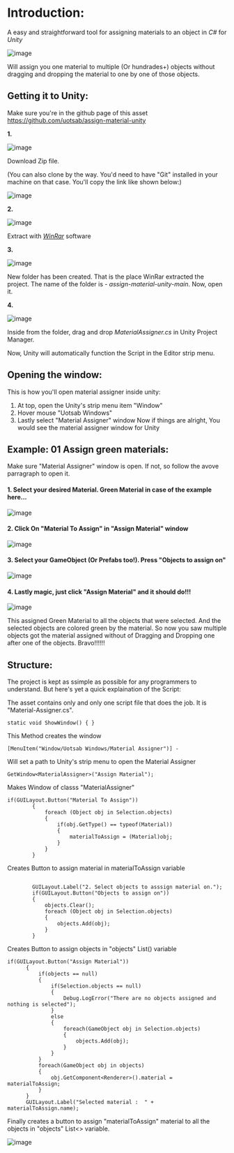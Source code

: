 # Introduction:
A easy and straightforward tool for assigning materials to an object in *C#* for *Unity*

![image](https://user-images.githubusercontent.com/59441459/170861023-a555cc16-ee3f-431e-aad8-93ac35317b48.png)

Will assign you one material to multiple (Or hundrades+) objects without dragging and dropping the material to one by one of those objects.

## **Getting it to Unity:**
Make sure you're in the github page of this asset https://github.com/uotsab/assign-material-unity

**1.**

![image](https://user-images.githubusercontent.com/59441459/170861810-cfa9d272-c43e-4501-9383-854606faac19.png)

Download Zip file. 

(You can also clone by the way. You'd need to have "Git" installed in your machine on that case. You'll copy the link like shown below:)

![image](https://user-images.githubusercontent.com/59441459/170861864-80cfe13a-350a-431a-8643-a4c0a01bb1df.png)

**2.**

![image](https://user-images.githubusercontent.com/59441459/170862037-7337c237-2d71-4521-b346-cd95b4fd40f1.png)

Extract with *[WinRar](https://www.win-rar.com/start.html?&L=0)* software

**3.**

![image](https://user-images.githubusercontent.com/59441459/170862496-fe593fd0-c7e4-4da5-84f9-5e7ee56bf12e.png)

New folder has been created. That is the place WinRar extracted the project. The name of the folder is - *assign-material-unity-main*. Now, open it.

**4.**

![image](https://user-images.githubusercontent.com/59441459/170862283-98e2678b-77c3-4459-8e2a-90f0095c40ac.png)

Inside from the folder, drag and drop *MaterialAssigner.cs* in Unity Project Manager.

Now, Unity will automatically function the Script in the Editor strip menu.



## **Opening the window:**
This is how you'll open material assigner inside unity:
1. At top, open the Unity's strip menu item "Window"
2. Hover mouse "Uotsab Windows"
3. Lastly select "Material Assigner" window
Now if things are alright, You would see the material assigner window for Unity


## **Example: 01 Assign green materials:**

Make sure "Material Assigner" window is open. If not, so follow the avove parragraph to open it.

#### 1. Select your desired Material. Green Material in case of the example here...

![image](https://user-images.githubusercontent.com/59441459/170860429-629ed18b-1008-438c-883a-80abafd404e5.png)

#### 2. Click On "Material To Assign" in "Assign Material" window 

![image](https://user-images.githubusercontent.com/59441459/170860477-3f1bee4e-b3e7-469f-9af5-ef48e3d6b5ed.png)

#### 3. Select your GameObject (Or Prefabs too!). Press "Objects to assign on"

![image](https://user-images.githubusercontent.com/59441459/170860610-e4a003aa-546d-4db5-80a3-3e03bb4124b4.png)

#### 4. Lastly magic, just click "Assign Material" and it should do!!!
![image](https://user-images.githubusercontent.com/59441459/170860856-4dc161c0-7fdd-43ad-b602-0db70b47d6f2.png)

This assigned Green Material to all the objects that were selected. And the selected objects are colored green by the material.
So now you saw multiple objects got the material assigned without of Dragging and Dropping one after one of the objects. Bravo!!!!!!


## **Structure:**

The project is kept as ssimple as possible for any programmers to understand. But here's yet a quick explaination of the Script:

The asset contains only and only one script file that does the job. It is "Material-Assigner.cs".

```
static void ShowWindow() { }
```
This Method creates the window
```
[MenuItem("Window/Uotsab Windows/Material Assigner")] - 
```
Will set a path to Unity's strip menu to open the Material Assigner
```
GetWindow<MaterialAssigner>("Assign Material");
```
Makes Window of classs "MaterialAssigner"

```
if(GUILayout.Button("Material To Assign"))
        {
            foreach (Object obj in Selection.objects)
            {
                if(obj.GetType() == typeof(Material))
                {
                    materialToAssign = (Material)obj;
                }
            }
        }
```
Creates Button to assign material in materialToAssign variable
```

        GUILayout.Label("2. Select objects to asssign material on.");
        if(GUILayout.Button("Objects to assign on"))
        {
            objects.Clear();
            foreach (Object obj in Selection.objects)
            {
                objects.Add(obj);
            }
        }
 ```
Creates Button to assign objects in "objects" List<GameObject>() variable
  ```
  if(GUILayout.Button("Assign Material"))
        {
            if(objects == null)
            {
                if(Selection.objects == null)
                {
                    Debug.LogError("There are no objects assigned and nothing is selected");
                }
                else
                {
                    foreach(GameObject obj in Selection.objects)
                    {
                        objects.Add(obj);
                    }
                }
            }
            foreach(GameObject obj in objects)
            {
                obj.GetComponent<Renderer>().material = materialToAssign;
            }
        }
        GUILayout.Label("Selected material :  " + materialToAssign.name);
  ```
Finally creates a button to assign "materialToAssign" material to all the objects in "objects" List<> variable.

![image](https://user-images.githubusercontent.com/59441459/170861006-dcf09248-6fd1-453f-b7d9-70b463c25f34.png)
